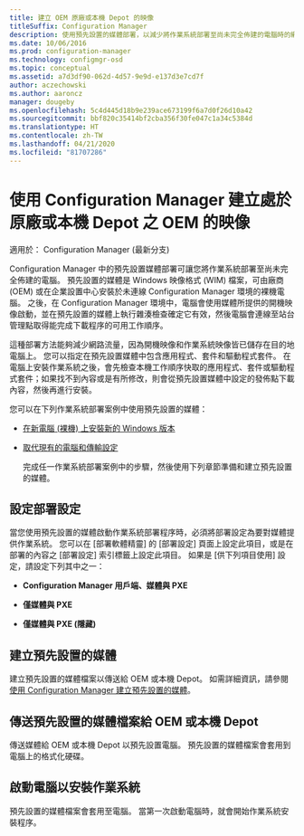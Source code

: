 ```yaml
---
title: 建立 OEM 原廠或本機 Depot 的映像
titleSuffix: Configuration Manager
description: 使用預先設置的媒體部署，以減少將作業系統部署至尚未完全佈建的電腦時的網路流量。
ms.date: 10/06/2016
ms.prod: configuration-manager
ms.technology: configmgr-osd
ms.topic: conceptual
ms.assetid: a7d3df90-062d-4d57-9e9d-e137d3e7cd7f
author: aczechowski
ms.author: aaroncz
manager: dougeby
ms.openlocfilehash: 5c4d445d18b9e239ace673199f6a7d0f26d10a42
ms.sourcegitcommit: bbf820c35414bf2cba356f30fe047c1a34c5384d
ms.translationtype: HT
ms.contentlocale: zh-TW
ms.lasthandoff: 04/21/2020
ms.locfileid: "81707286"
---
```

# <a name="create-an-image-for-an-oem-in-factory-or-a-local-depot-with-configuration-manager"></a>使用 Configuration Manager 建立處於原廠或本機 Depot 之 OEM 的映像

適用於：  Configuration Manager (最新分支)

Configuration Manager 中的預先設置媒體部署可讓您將作業系統部署至尚未完全佈建的電腦。 預先設置的媒體是 Windows 映像格式 (WIM) 檔案，可由廠商 (OEM) 或在企業設置中心安裝於未連線 Configuration Manager 環境的裸機電腦。 之後，在 Configuration Manager 環境中，電腦會使用媒體所提供的開機映像啟動，並在預先設置的媒體上執行雜湊檢查確定它有效，然後電腦會連線至站台管理點取得能完成下載程序的可用工作順序。


這種部署方法能夠減少網路流量，因為開機映像和作業系統映像皆已儲存在目的地電腦上。 您可以指定在預先設置媒體中包含應用程式、套件和驅動程式套件。 在電腦上安裝作業系統之後，會先檢查本機工作順序快取的應用程式、套件或驅動程式套件；如果找不到內容或是有所修改，則會從預先設置媒體中設定的發佈點下載內容，然後再進行安裝。  

 您可以在下列作業系統部署案例中使用預先設置的媒體：  

- [在新電腦 (裸機) 上安裝新的 Windows 版本](install-new-windows-version-new-computer-bare-metal.md)  

- [取代現有的電腦和傳輸設定](replace-an-existing-computer-and-transfer-settings.md)  

  完成任一作業系統部署案例中的步驟，然後使用下列章節準備和建立預先設置的媒體。  

## <a name="configure-deployment-settings"></a>設定部署設定  
 當您使用預先設置的媒體啟動作業系統部署程序時，必須將部署設定為要對媒體提供作業系統。 您可以在 [部署軟體精靈] 的 [部署設定]  頁面上設定此項目，或是在部署的內容之 [部署設定]  索引標籤上設定此項目。  如果是 [供下列項目使用]  設定，請設定下列其中之一：  

-   **Configuration Manager 用戶端、媒體與 PXE**  

-   **僅媒體與 PXE**  

-   **僅媒體與 PXE (隱藏)**  

## <a name="create-the-prestaged-media"></a>建立預先設置的媒體  
 建立預先設置的媒體檔案以傳送給 OEM 或本機 Depot。 如需詳細資訊，請參閱[使用 Configuration Manager 建立預先設置的媒體](create-prestaged-media.md)。  

## <a name="send-the-prestaged-media-file-to-the-oem-or-local-depot"></a>傳送預先設置的媒體檔案給 OEM 或本機 Depot  
 傳送媒體給 OEM 或本機 Depot 以預先設置電腦。 預先設置的媒體檔案會套用到電腦上的格式化硬碟。  

## <a name="start-the-computer-to-install-the-operating-system"></a>啟動電腦以安裝作業系統  
 預先設置的媒體檔案會套用至電腦。 當第一次啟動電腦時，就會開始作業系統安裝程序。  

